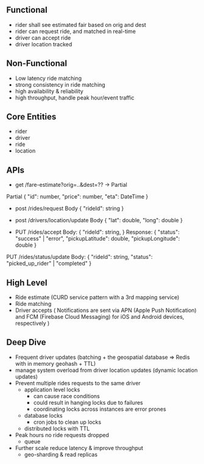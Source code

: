 ## Functional
- rider shall see estimated fair based on orig and dest
- rider can request ride, and matched in real-time
- driver can accept ride
- driver location tracked

## Non-Functional
- Low latency ride matching
- strong consistency in ride matching
- high availability & reliability
- high throughput, handle peak hour/event traffic

## Core Entities
- rider
- driver
- ride
- location

## APIs
- get /fare-estimate?orig=..&dest=?? -> Partial<Ride>

Partial<Ride>
{
    "id": number,
    "price": number,
    "eta": DateTime
}

- post /rides/request
Body {
    "rideId": string
}
- post /drivers/location/update
Body 
{
    "lat": double,
    "long": double
}

- PUT /rides/accept
Body:
{
    "rideId": string,
}
Response:
{
    "status": "success" | "error",
    "pickupLatitude": double,
    "pickupLongitude": double
}

PUT /rides/status/update
Body:
{
    "rideId": string,
    "status": "picked_up_rider" | "completed"
}


## High Level
- Ride estimate (CURD service pattern with a 3rd mapping service)
- Ride matching
- Driver accepts ( Notifications are sent via APN (Apple Push Notification) and FCM (Firebase Cloud Messaging) for iOS and Android devices, respectively )

## Deep Dive
- Frequent driver updates (batching + the geospatial database => Redis with in memory geohash + TTL)
- manage system overload from driver location updates (dynamic location updates)
- Prevent multiple rides requests to the same driver
    - application level locks
        - can cause race conditions
        - could result in hanging locks due to failures
        - coordinating locks across instances are error prones
    - database locks
        - cron jobs to clean up locks
    - distributed locks with TTL
- Peak hours no ride requests dropped
    - queue
- Further scale reduce latency & improve throughput
    - geo-sharding & read replicas
